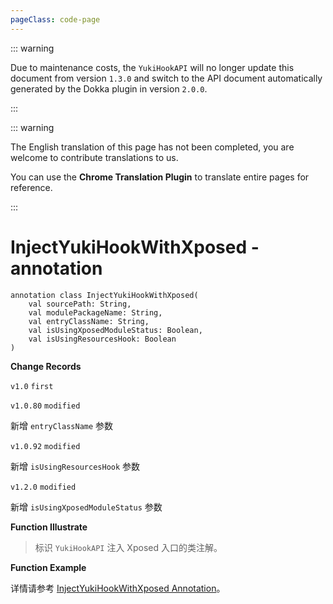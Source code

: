 ```yaml
---
pageClass: code-page
---
```


::: warning

Due to maintenance costs, the `YukiHookAPI` will no longer update this document from version `1.3.0` and switch to the API document automatically generated by the Dokka plugin in version `2.0.0`.

:::

::: warning

The English translation of this page has not been completed, you are welcome to contribute translations to us.

You can use the **Chrome Translation Plugin** to translate entire pages for reference.

:::

# InjectYukiHookWithXposed <span class="symbol">- annotation</span>

```kotlin:no-line-numbers
annotation class InjectYukiHookWithXposed(
    val sourcePath: String,
    val modulePackageName: String,
    val entryClassName: String,
    val isUsingXposedModuleStatus: Boolean,
    val isUsingResourcesHook: Boolean
)
```

**Change Records**

`v1.0` `first`

`v1.0.80` `modified`

新增 `entryClassName` 参数

`v1.0.92` `modified`

新增 `isUsingResourcesHook` 参数

`v1.2.0` `modified`

新增 `isUsingXposedModuleStatus` 参数

**Function Illustrate**

> 标识 `YukiHookAPI` 注入 Xposed 入口的类注解。

**Function Example**

详情请参考 [InjectYukiHookWithXposed Annotation](../../../../../../../config/xposed-using#injectyukihookwithxposed-annotation)。